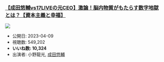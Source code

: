### [【成田悠輔vs17LIVEの元CEO】激論！脳内物質がもたらす数字地獄とは？【資本主義と幸福】](https://www.youtube.com/watch?v=fxJfGYo9DVw)
[![](https://img.youtube.com/vi/fxJfGYo9DVw/sddefault.jpg)](https://www.youtube.com/watch?v=fxJfGYo9DVw)
-   公開日: 2023-04-09
-   視聴数: 549,202
-   **いいね数: 10,324**
-   出演者: 小野龍光, [成田悠輔](/rehacq_fan/people/成田悠輔 "wikilink")
